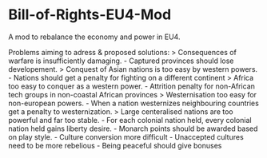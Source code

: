 # Bill-of-Rights-EU4-Mod
A mod to rebalance the economy and power in EU4.

Problems aiming to adress & proposed solutions:
	> Consequences of warfare is insufficiently damaging.
		- Captured provinces should lose developement.
	> Conquest of Asian nations is too easy by western powers.
		- Nations should get a penalty for fighting on a different continent
	> Africa too easy to conquer as a western power.
		- Attrition penalty for non-African tech groups in non-coastal African provinces
	> Westernisation too easy for non-european powers.
		- When a nation westernizes neighbouring countries get a penalty to westernization.
	> Large centeralised nations are too powerful and far too stable.
		- For each colonial nation held, every colonial nation held gains liberty desire.
		- Monarch points should be awarded based on play style.
		- Culture conversion more difficult
		- Unaccepted cultures need to be more rebelious
		- Being peaceful should give bonuses
